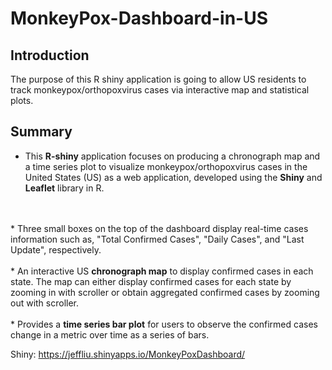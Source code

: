 # MonkeyPox-Dashboard-in-US

## Introduction

The purpose of this R shiny application is going to allow US residents to track monkeypox/orthopoxvirus cases via interactive map and statistical plots.

## Summary

*  This <b>R-shiny</b> application focuses on producing a chronograph map and a time series plot to visualize monkeypox/orthopoxvirus cases in the United States (US) as a web application, developed using the <b>Shiny</b> and <b>Leaflet</b> library in R.

<br/>
<br/>
*  Three small boxes on the top of the dashboard display real-time cases information such as, "Total Confirmed Cases", "Daily Cases", and "Last Update", respectively. 

<br/>
<br/>
*  An interactive US <b>chronograph map</b> to display confirmed cases in each state. The map can either display confirmed cases for each state by zooming in with scroller or obtain aggregated confirmed cases by zooming out with scroller.

<br/>
<br/>
*  Provides a <b>time series bar plot</b> for users to observe the confirmed cases change in a metric over time as a series of bars.

Shiny: https://jeffliu.shinyapps.io/MonkeyPoxDashboard/
